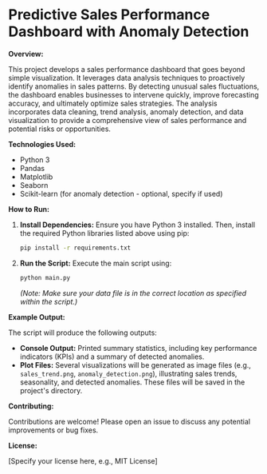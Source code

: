 # Predictive Sales Performance Dashboard with Anomaly Detection

**Overview:**

This project develops a sales performance dashboard that goes beyond simple visualization.  It leverages data analysis techniques to proactively identify anomalies in sales patterns.  By detecting unusual sales fluctuations, the dashboard enables businesses to intervene quickly, improve forecasting accuracy, and ultimately optimize sales strategies. The analysis incorporates data cleaning, trend analysis, anomaly detection, and data visualization to provide a comprehensive view of sales performance and potential risks or opportunities.


**Technologies Used:**

* Python 3
* Pandas
* Matplotlib
* Seaborn
* Scikit-learn (for anomaly detection - optional, specify if used)


**How to Run:**

1. **Install Dependencies:**  Ensure you have Python 3 installed. Then, install the required Python libraries listed above using pip:

   ```bash
   pip install -r requirements.txt
   ```

2. **Run the Script:** Execute the main script using:

   ```bash
   python main.py
   ```

   *(Note:  Make sure your data file is in the correct location as specified within the script.)*


**Example Output:**

The script will produce the following outputs:

* **Console Output:**  Printed summary statistics, including key performance indicators (KPIs) and a summary of detected anomalies.
* **Plot Files:**  Several visualizations will be generated as image files (e.g., `sales_trend.png`, `anomaly_detection.png`), illustrating sales trends, seasonality, and detected anomalies.  These files will be saved in the project's directory.


**Contributing:**

Contributions are welcome! Please open an issue to discuss any potential improvements or bug fixes.


**License:**

[Specify your license here, e.g., MIT License]